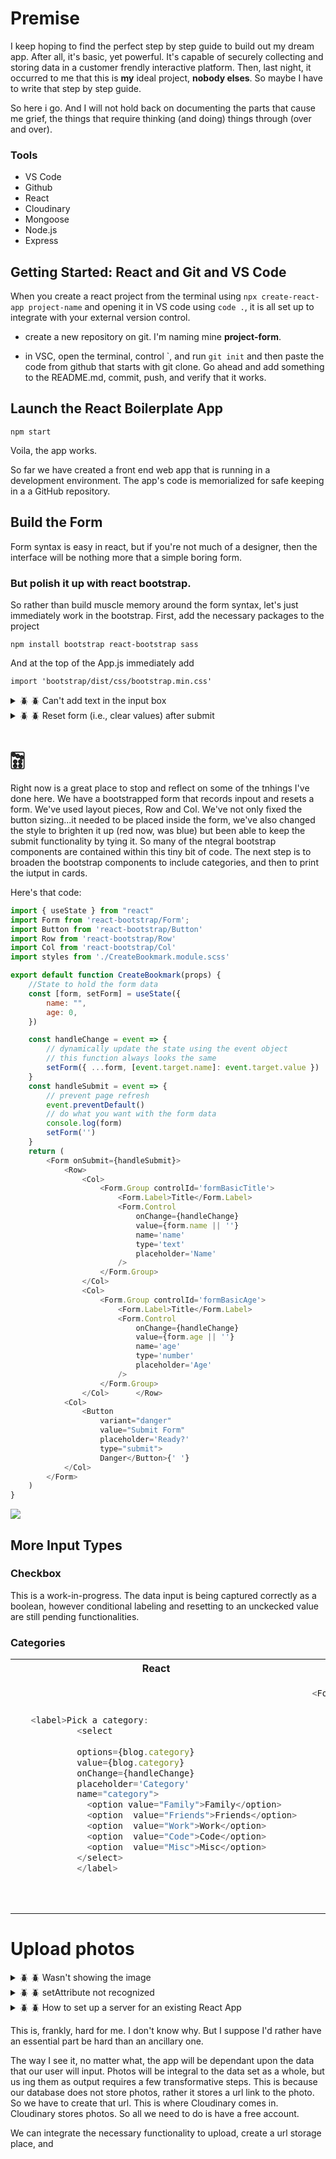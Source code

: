 # Premise

I keep hoping to find the perfect step by step guide to build out my dream app. After all, it's basic, yet powerful. It's capable of securely collecting and storing data in a customer frendly interactive platform. Then, last night, it occurred to me that this is **my** ideal project, **nobody elses**. So maybe I have to write that step by step guide. 

So here i go. And I will not hold back on documenting the parts that cause me grief, the things that require thinking (and doing) things through (over and over). 

### Tools

* VS Code
* Github
* React
* Cloudinary
* Mongoose
* Node.js
* Express


## Getting Started: React and Git and VS Code

When you create a react project from the terminal using ```npx create-react-app project-name``` and opening it in VS code using ```code .```, it is all set up to integrate with your external version control. 


* create a new repository on git. I'm naming mine **project-form**. 

* in VSC, open the terminal, control `, and run ```git init``` and then paste the code from github that starts with git clone. Go ahead and add something to the README.md, commit, push, and verify that it works. 

## Launch the React Boilerplate App

```npm start```

Voila, the app works. 

So far we have created a front end web app that is running in a development environment. The app's code is memorialized for safe keeping in a a GitHub repository. 

## Build the Form

Form syntax is easy in react, but if you're not much of a designer, then the interface will be nothing more that a simple boring form. 

### But polish it up with react bootstrap. 

So rather than build muscle memory around the form syntax, let's just immediately work in the bootstrap.  First, add the necessary packages to the project

```npm install bootstrap react-bootstrap sass```

And at the top of the App.js immediately add 

```import 'bootstrap/dist/css/bootstrap.min.css'```



<details>
  <summary> 🪲 🪲 Can't add text in the input box</summary>
  


Make sure it's labeled correctly. 

  **Example**
  ```js
<Form.Control
    onChange={handleChange}
    value={form.name}
    name='name' // I mislabeled this and it didn't work on the UI
    type='text'
    placeholder='Name'
/>
  ```
</details>



<details>
  <summary> 🪲 🪲 Reset form (i.e., clear values) after submit</summary>
  

Why was this hard??? Beats me. All I needed to do was add a command after the last step in the handle submit function, replacing the state with the original state. ```setForm('')```

  **Example**

  ```js
  const handleSubmit = event => {
    event.preventDefault()
    console.log(form)
    setForm('') // I just needed to add this
  }
```
</details>

# 🀟 
Right now is a great place to stop and reflect on some of the tnhings I've done here. We have a bootstrapped form that records inpout and resets a form. We've used layout pieces, Row and Col. We've not only fixed the button sizing...it needed to be placed inside the form, we've also changed the style to brighten it up (red now, was blue) but been able to keep the submit functionality by tying it. So many of the ntegral bootstrap components are contained within this tiny bit of code. The next step is to broaden the bootstrap components to include categories, and then to print the iutput in cards.

Here's that code:

```js
import { useState } from "react"
import Form from 'react-bootstrap/Form';
import Button from 'react-bootstrap/Button'
import Row from 'react-bootstrap/Row'
import Col from 'react-bootstrap/Col'
import styles from './CreateBookmark.module.scss'

export default function CreateBookmark(props) {
    //State to hold the form data
    const [form, setForm] = useState({
        name: "",
        age: 0,
    })

    const handleChange = event => {
        // dynamically update the state using the event object
        // this function always looks the same
        setForm({ ...form, [event.target.name]: event.target.value })
    }
    const handleSubmit = event => {
        // prevent page refresh
        event.preventDefault()
        // do what you want with the form data
        console.log(form)
        setForm('')
    }
    return (
        <Form onSubmit={handleSubmit}>
            <Row>
                <Col>
                    <Form.Group controlId='formBasicTitle'>
                        <Form.Label>Title</Form.Label>
                        <Form.Control
                            onChange={handleChange}
                            value={form.name || ''}
                            name='name'
                            type='text'
                            placeholder='Name'
                        />
                    </Form.Group>
                </Col>
                <Col>
                    <Form.Group controlId='formBasicAge'>
                        <Form.Label>Title</Form.Label>
                        <Form.Control
                            onChange={handleChange}
                            value={form.age || ''}
                            name='age'
                            type='number'
                            placeholder='Age'
                        />
                    </Form.Group>
                </Col>      </Row>
            <Col>
                <Button
                    variant="danger"
                    value="Submit Form"
                    placeholder='Ready?'
                    type="submit">
                    Danger</Button>{' '}
            </Col>
        </Form>
    )
}
```
![](./App.png)

## More Input Types

### Checkbox

This is a work-in-progress. The data input is being captured correctly as a boolean, however conditional labeling and resetting to an unckecked value are still pending functionalities.

### Categories

<table>
<tr>
<th> React </th>
<th> React-Bootstrap </th>
</tr>
<tr>
<td>

```js
   <label>Pick a category:
            <select 
            
            options={blog.category} 
            value={blog.category} 
            onChange={handleChange} 
            placeholder='Category'
            name="category">
              <option value="Family">Family</option>
              <option  value="Friends">Friends</option>
              <option  value="Work">Work</option>
              <option  value="Code">Code</option>
              <option  value="Misc">Misc</option>
            </select>
            </label>
```

</td>
<td>

```js
 <Form.Group as={Col} controlId="formGridState">
      <Form.Label>Pick a Category</Form.Label>
      <Form.Control 
      
      
      />
      <Form.Select defaultValue="Misc" 
                    options={blog.category} 
            value={blog.category} 
            onChange={handleChange} 
            placeholder='Category'
            name="category" >
      
              <option value="Family">Family</option>
              <option  value="Friends">Friends</option>
              <option  value="Work">Work</option>
              <option  value="Code">Code</option>
              <option  value="Misc">Misc</option>
      </Form.Select>
    </Form.Group>

```

</td>
</tr>
</table>



# Upload photos 

<details>
  <summary> 🪲 🪲 Wasn't showing the image</summary>
 Make sure it's labeled correctly. 

  **Example**
  ```js
 (error, result) => {
        if (!error && result && result.event === "success") {
          console.log("Done! Here is the image info: ", result.info);
          document
            .getElementById("uploadedimage")
            .setAttribute("src", result.info.secure_url); //this is required for displaying the image
             }
      }
  ```
</details>

<details>
  <summary> 🪲 🪲   setAttribute not recognized </summary>
 Make sure it's labeled correctly. 

  **Error**
  setAttribute not recognized. 
  **Solution**
  install packages
  ```js
"@cloudinary/react": "^1.11.2",
        "@cloudinary/url-gen": "^1.10.0",
        "@testing-library/jest-dom": "^5.16.5",
        "cloudinary": "^1.36.2",
        "cloudinary-core": "^2.13.0",
        "cloudinary-react": "^1.8.1",
```

</details>



<details>
  <summary> 🪲 🪲   How to set up a server for an existing React App  </summary>

[Make sure it's labeled correctly. ](https://www.section.io/engineering-education/how-to-setup-nodejs-express-for-react/)


  ```js
touch server.js
npm init -y
npm install express --save
const express = require('express'); //Line 1
const app = express(); //Line 2
const port = process.env.PORT || 5000; //Line 3

// This displays message that the server running and listening to specified port
app.listen(port, () => console.log(`Listening on port ${port}`)); //Line 6

// create a GET route
app.get('/express_backend', (req, res) => { //Line 9
  res.send({ express: 'YOUR EXPRESS BACKEND IS CONNECTED TO REACT' }); //Line 10
}); //Line 1
```

</details>



This is, frankly, hard for me. I don't know why. But I suppose I'd rather have an essential part be hard than an ancillary one. 

The way I see it, no matter what, the app will be dependant upon the data that our user will input. Photos will be integral to the data set as a whole, but us ing them as output requires a few transformative steps. This is because our database does not store photos, rather it stores a url link to the photo. So we have to create that url. This is where Cloudinary comes in. Cloudinary stores photos. So all we need to do is have a free account.

We can integrate the necessary functionality to upload, create a url storage place, and 













